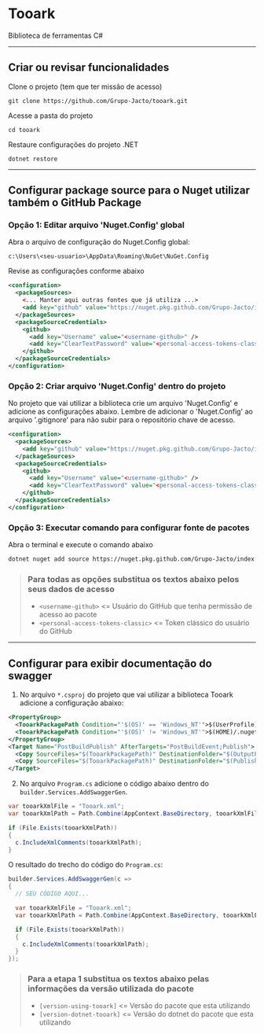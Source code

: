 # Tooark

Biblioteca de ferramentas C#

---

## Criar ou revisar funcionalidades

Clone o projeto (tem que ter missão de acesso)

`git clone https://github.com/Grupo-Jacto/tooark.git`

Acesse a pasta do projeto

`cd tooark`

Restaure configurações do projeto .NET

`dotnet restore`

---

## Configurar package source para o Nuget utilizar também o GitHub Package

### Opção 1: Editar arquivo 'Nuget.Config' global

Abra o arquivo de configuração do Nuget.Config global:

`c:\Users\<seu-usuario>\AppData\Roaming\NuGet\NuGet.Config`

Revise as configurações conforme abaixo

```XML
<configuration>
  <packageSources>
    <... Manter aqui outras fontes que já utiliza ...>
    <add key="github" value="https://nuget.pkg.github.com/Grupo-Jacto/index.json" />
  </packageSources>
  <packageSourceCredentials>
    <github>
      <add key="Username" value="<username-github>" />
      <add key="ClearTextPassword" value="<personal-access-tokens-classic>" />
    </github>
  </packageSourceCredentials>
</configuration>
```

### Opção 2: Criar arquivo 'Nuget.Config' dentro do projeto

No projeto que vai utilizar a biblioteca crie um arquivo 'Nuget.Config' e adicione as configurações abaixo. Lembre de adicionar o 'Nuget.Config' ao arquivo '.gitignore' para não subir para o repositório chave de acesso.

```XML
<configuration>
  <packageSources>
    <add key="github" value="https://nuget.pkg.github.com/Grupo-Jacto/index.json" />
  </packageSources>
  <packageSourceCredentials>
    <github>
      <add key="Username" value="<username-github>" />
      <add key="ClearTextPassword" value="<personal-access-tokens-classic>" />
    </github>
  </packageSourceCredentials>
</configuration>
```

### Opção 3: Executar comando para configurar fonte de pacotes

Abra o terminal e execute o comando abaixo

```sh
dotnet nuget add source https://nuget.pkg.github.com/Grupo-Jacto/index.json -n github -u <username-github> -p <personal-access-tokens-classic> --store-password-in-clear-text
```

> ### Para todas as opções substitua os textos abaixo pelos seus dados de acesso
>
> - `<username-github>` <= Usuário do GitHub que tenha permissão de acesso ao pacote
> - `<personal-access-tokens-classic>` <= Token clássico do usuário do GitHub

---

## Configurar para exibir documentação do swagger

1. No arquivo `*.csproj` do projeto que vai utilizar a biblioteca Tooark adicione a configuração abaixo:

```XML
<PropertyGroup>
  <TooarkPackagePath Condition="'$(OS)' == 'Windows_NT'">$(UserProfile)\.nuget\packages\tooark\[version-using-tooark]\lib\[version-dotnet-tooark]\Tooark.xml</TooarkPackagePath>
  <TooarkPackagePath Condition="'$(OS)' != 'Windows_NT'">$(HOME)/.nuget/packages/tooark/[version-using-tooark]/lib/[version-dotnet-tooark]/Tooark.xml</TooarkPackagePath>
</PropertyGroup>
<Target Name="PostBuildPublish" AfterTargets="PostBuildEvent;Publish">
  <Copy SourceFiles="$(TooarkPackagePath)" DestinationFolder="$(OutputPath)" Condition="Exists('$(TooarkPackagePath)')" />
  <Copy SourceFiles="$(TooarkPackagePath)" DestinationFolder="$(PublishDir)" Condition="Exists('$(TooarkPackagePath)')" />
</Target>
```

2. No arquivo `Program.cs` adicione o código abaixo dentro do `builder.Services.AddSwaggerGen`.

```C#
var tooarkXmlFile = "Tooark.xml";
var tooarkXmlPath = Path.Combine(AppContext.BaseDirectory, tooarkXmlFile);

if (File.Exists(tooarkXmlPath))
{
  c.IncludeXmlComments(tooarkXmlPath);
}
```

O resultado do trecho do código do `Program.cs`:

```C#
builder.Services.AddSwaggerGen(c =>
{
  // SEU CÓDIGO AQUI...

  var tooarkXmlFile = "Tooark.xml";
  var tooarkXmlPath = Path.Combine(AppContext.BaseDirectory, tooarkXmlFile);

  if (File.Exists(tooarkXmlPath))
  {
    c.IncludeXmlComments(tooarkXmlPath);
  }
});
```

> ### Para a etapa 1 substitua os textos abaixo pelas informações da versão utilizada do pacote
>
> - `[version-using-tooark]` <= Versão do pacote que esta utilizando
> - `[version-dotnet-tooark]` <= Versão do dotnet do pacote que esta utilizando
